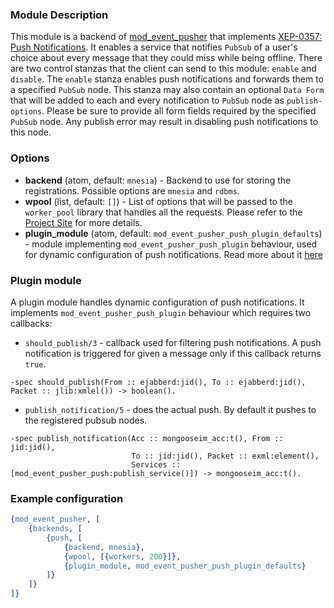 ### Module Description

This module is a backend of [mod_event_pusher] that implements [XEP-0357: Push Notifications](https://xmpp.org/extensions/xep-0357.html).
It enables a service that notifies `PubSub` of a user's choice about every message that they could miss while being offline.
There are two control stanzas that the client can send to this module: `enable` and `disable`.
The `enable` stanza enables push notifications and forwards them to a specified `PubSub` node.
This stanza may also contain an optional `Data Form` that will be added to each and every notification to `PubSub` node as `publish-options`.
Please be sure to provide all form fields required by the specified `PubSub` node.
Any publish error may result in disabling push notifications to this node.

### Options

* **backend** (atom, default: `mnesia`) - Backend to use for storing the registrations.
 Possible options are `mnesia` and `rdbms`.
* **wpool** (list, default: `[]`) - List of options that will be passed to the `worker_pool` library that handles all the requests.
 Please refer to the [Project Site](https://github.com/inaka/worker_pool) for more details.
* **plugin_module** (atom, default: `mod_event_pusher_push_plugin_defaults`) - module implementing `mod_event_pusher_push_plugin` behaviour,
  used for dynamic configuration of push notifications. Read more about it [here](#plugin-module)

### Plugin module

A plugin module handles dynamic configuration of push notifications. It implements `mod_event_pusher_push_plugin` behaviour which
requires two callbacks:

* `should_publish/3` - callback used for filtering push notifications. A push notification is triggered for given a message only if this
callback returns `true`.

```
-spec should_publish(From :: ejabberd:jid(), To :: ejabberd:jid(), Packet :: jlib:xmlel()) -> boolean().
```

* `publish_notification/5` - does the actual push.
  By default it pushes to the registered pubsub nodes.

```
-spec publish_notification(Acc :: mongooseim_acc:t(), From :: jid:jid(),
                           To :: jid:jid(), Packet :: exml:element(),
                           Services :: [mod_event_pusher_push:publish_service()]) -> mongooseim_acc:t().
```



### Example configuration

```Erlang
{mod_event_pusher, [
    {backends, [
        {push, [
            {backend, mnesia},
            {wpool, [{workers, 200}]},
            {plugin_module, mod_event_pusher_push_plugin_defaults}
        ]}
    ]}
]}
```

[mod_event_pusher]: ./mod_event_pusher.md
